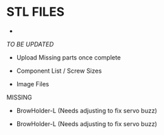 STL FILES
=

-

*TO BE UPDATED*
- Upload Missing parts once complete

- Component List / Screw Sizes

- Image Files

MISSING

- BrowHolder-L (Needs adjusting to fix servo buzz)

- BrowHolder-L (Needs adjusting to fix servo buzz)
